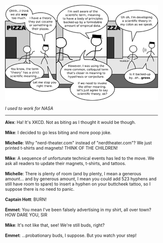 <!--
.. title: Colon Left-Parenthesis
.. slug: colon-left-parenthesis
.. date: 2010/07/12 00:00:00
.. tags: 
.. link: 
.. description: 
-->

<a href='colon-left-parenthesis.html' title='View comments'>
<img class='comic' src='../assets/comics/20100712.png' />
</a>

<em>I used to work for NASA</em>

<!-- TEASER_END -->
<hr />

<div class='comments'>
<b>Alex</b>: Ha! It's XKCD. Not as biting as I thought it would be though. <br /><br />
<b>Mike</b>: I decided to go less biting and more poop joke.<br /><br />
<b>Michelle</b>: Why "nerd-theater.com" instead of "nerdtheater.com"? We just printed t-shirts and magnets! THINK OF THE CHILDREN!<br /><br />
<b>Mike</b>: A sequence of unfortunate technical events has led to the move. We ask all readers to update their magnets, t-shirts, and tattoos.<br /><br />
<b>Michelle</b>: There is plenty of room (and by plenty, I mean a generous amount... and by generous amount, I mean you could add 523 hyphens and still have room to spare) to insert a hyphen on your buttcheek tattoo, so I suppose there is no need to panic.<br /><br />
<b>Captain Hott</b>: BURN!<br /><br />
<b>Emmet</b>: You mean I've been falsely advertising in my shirt, all over town? HOW DARE YOU, SIR<br /><br />
<b>Mike</b>: It's not like that, see! We're still buds, right?<br /><br />
<b>Emmet</b>: ...probationary buds, I suppose. But you watch your step!<br /><br />
</div>

